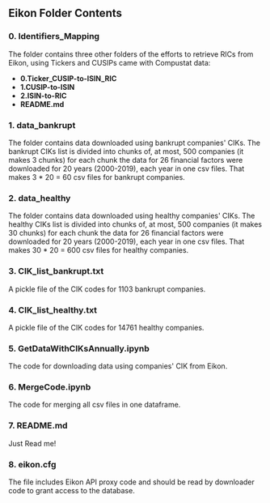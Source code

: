 ## Eikon Folder Contents

### 0. Identifiers_Mapping

The folder contains three other folders of the efforts to retrieve RICs from Eikon, using Tickers and CUSIPs came with Compustat data:

* **0.Ticker_CUSIP-to-ISIN_RIC**
* **1.CUSIP-to-ISIN**
* **2.ISIN-to-RIC**
* **README.md**


### 1. data_bankrupt

The folder contains data downloaded using bankrupt companies' CIKs. The bankrupt CIKs list is divided into chunks of, at most, 500 companies (it makes 3 chunks) for each chunk the data for 26 financial factors were downloaded for 20 years (2000-2019), each year in one csv files. That makes 3 * 20 = 60 csv files for bankrupt companies.


### 2. data_healthy

The folder contains data downloaded using healthy companies' CIKs. The healthy CIKs list is divided into chunks of, at most, 500 companies (it makes 30 chunks) for each chunk the data for 26 financial factors were downloaded for 20 years (2000-2019), each year in one csv files. That makes 30 * 20 = 600 csv files for healthy companies.


### 3. CIK_list_bankrupt.txt

A pickle file of the CIK codes for 1103 bankrupt companies.


### 4. CIK_list_healthy.txt

A pickle file of the CIK codes for 14761 healthy companies.


### 5. GetDataWithCIKsAnnually.ipynb

The code for downloading data using companies' CIK from Eikon.


### 6. MergeCode.ipynb

The code for merging all csv files in one dataframe.


### 7. README.md

Just Read me!


### 8. eikon.cfg

The file includes Eikon API proxy code and should be read by downloader code to grant access to the database.

